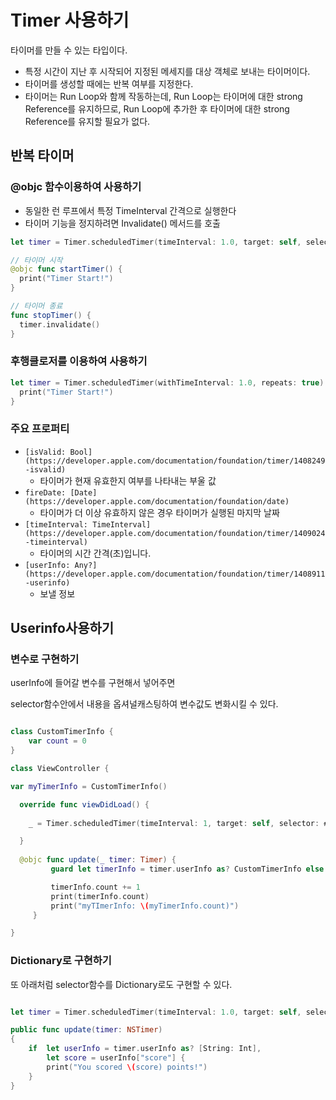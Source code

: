 # Timer 사용하기

타이머를 만들 수 있는 타입이다.

- 특정 시간이 지난 후 시작되어 지정된 메세지를 대상 객체로 보내는 타이머이다.
- 타이머를 생성할 때에는 반복 여부를 지정한다.
- 타이머는 Run Loop와 함께 작동하는데, Run Loop는 타이머에 대한 strong Reference를 유지하므로, Run Loop에 추가한 후 타이머에 대한 strong Reference를 유지할 필요가 없다.

## 반복 타이머

### @objc 함수이용하여 사용하기

- 동일한 런 루프에서 특정 TimeInterval 간격으로 실행한다
- 타이머 기능을 정지하려면 Invalidate() 메서드를 호출

```swift
let timer = Timer.scheduledTimer(timeInterval: 1.0, target: self, selector: #selector(startTimer), userInfo: nil, repeats: true)

// 타이머 시작
@objc func startTimer() {
  print("Timer Start!")
}

// 타이머 종료
func stopTimer() {
  timer.invalidate()
}
```

### 후행클로저를 이용하여 사용하기

```swift
let timer = Timer.scheduledTimer(withTimeInterval: 1.0, repeats: true) { timer in
  print("Timer Start!")
}
```

### 주요 프로퍼티

- `[isValid: Bool](https://developer.apple.com/documentation/foundation/timer/1408249-isvalid)`
    - 타이머가 현재 유효한지 여부를 나타내는 부울 값
- `fireDate: [Date](https://developer.apple.com/documentation/foundation/date)`
    - 타이머가 더 이상 유효하지 않은 경우 타이머가 실행된 마지막 날짜
- `[timeInterval: TimeInterval](https://developer.apple.com/documentation/foundation/timer/1409024-timeinterval)`
    - 타이머의 시간 간격(초)입니다.
- `[userInfo: Any?](https://developer.apple.com/documentation/foundation/timer/1408911-userinfo)`
    - 보낼 정보
    

## Userinfo사용하기

### 변수로 구현하기

userInfo에 들어갈 변수를 구현해서 넣어주면

selector함수안에서 내용을 옵셔널캐스팅하여 변수값도 변화시킬 수 있다.

```swift

class CustomTimerInfo {
    var count = 0
}

class ViewController {

var myTimerInfo = CustomTimerInfo()

  override func viewDidLoad() {
    
    _ = Timer.scheduledTimer(timeInterval: 1, target: self, selector: #selector(update), userInfo: myTimerInfo, repeats: true)

  }
  
  @objc func update(_ timer: Timer) {
         guard let timerInfo = timer.userInfo as? CustomTimerInfo else { return }

         timerInfo.count += 1
         print(timerInfo.count)
         print("myTImerInfo: \(myTimerInfo.count)")
     }

}
```

### Dictionary로 구현하기

또 아래처럼 selector함수를 Dictionary로도 구현할 수 있다.

```swift

let timer = Timer.scheduledTimer(timeInterval: 1.0, target: self, selector: #selector(update(timer:)), userInfo: ["score": 10], repeats: true)

public func update(timer: NSTimer)
{
    if  let userInfo = timer.userInfo as? [String: Int],
        let score = userInfo["score"] {
        print("You scored \(score) points!")
    }
}
```
